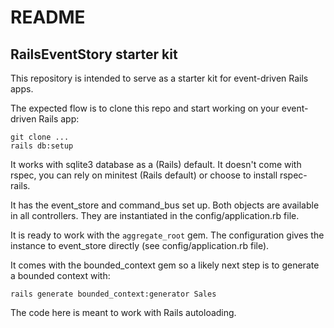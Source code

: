 # README

## RailsEventStory starter kit

This repository is intended to serve as a starter kit for event-driven Rails apps.

The expected flow is to clone this repo and start working on your event-driven Rails app:

```
git clone ...
rails db:setup
```

It works with sqlite3 database as a (Rails) default.
It doesn't come with rspec, you can rely on minitest (Rails default) or choose to install rspec-rails.

It has the event_store and command_bus set up.
Both objects are available in all controllers. They are instantiated in the config/application.rb file.

It is ready to work with the `aggregate_root` gem. The configuration gives the instance to event_store directly (see config/application.rb file).

It comes with the bounded_context gem so a likely next step is to generate a bounded context with:

```
rails generate bounded_context:generator Sales
```

The code here is meant to work with Rails autoloading.

